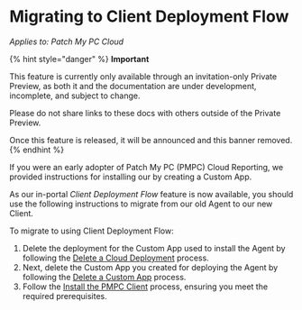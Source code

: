# Migrating to Client Deployment Flow

_Applies to: Patch My PC Cloud_

{% hint style="danger" %}
**Important**

This feature is currently only available through an invitation-only Private Preview, as both it and the documentation are under development, incomplete, and subject to change.

Please do not share links to these docs with others outside of the Private Preview.

Once this feature is released, it will be announced and this banner removed.
{% endhint %}

If you were an early adopter of Patch My PC (PMPC) Cloud Reporting, we provided instructions for installing our by creating a Custom App.

As our in-portal _Client Deployment Flow_ feature is now available, you should use the following instructions to migrate from our old Agent to our new Client.

To migrate to using Client Deployment Flow:

1. Delete the deployment for the Custom App used to install the Agent by following the [Delete a Cloud Deployment](../cloud-deployments/manage-cloud-deployments/delete-a-cloud-deployment.md) process.
2. Next, delete the Custom App you created for deploying the Agent by following the [Delete a Custom App](../custom-apps/delete-a-custom-app.md) process.
3. Follow the [Install the PMPC Client](../cloud-administration/manage-client-deployment.md#install-the-pmpc-client) process, ensuring you meet the required prerequisites.
